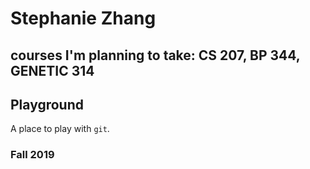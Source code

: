 # Stephanie Zhang
## courses I'm planning to take: CS 207, BP 344, GENETIC 314
## Playground

A place to play with `git`.

### Fall 2019
